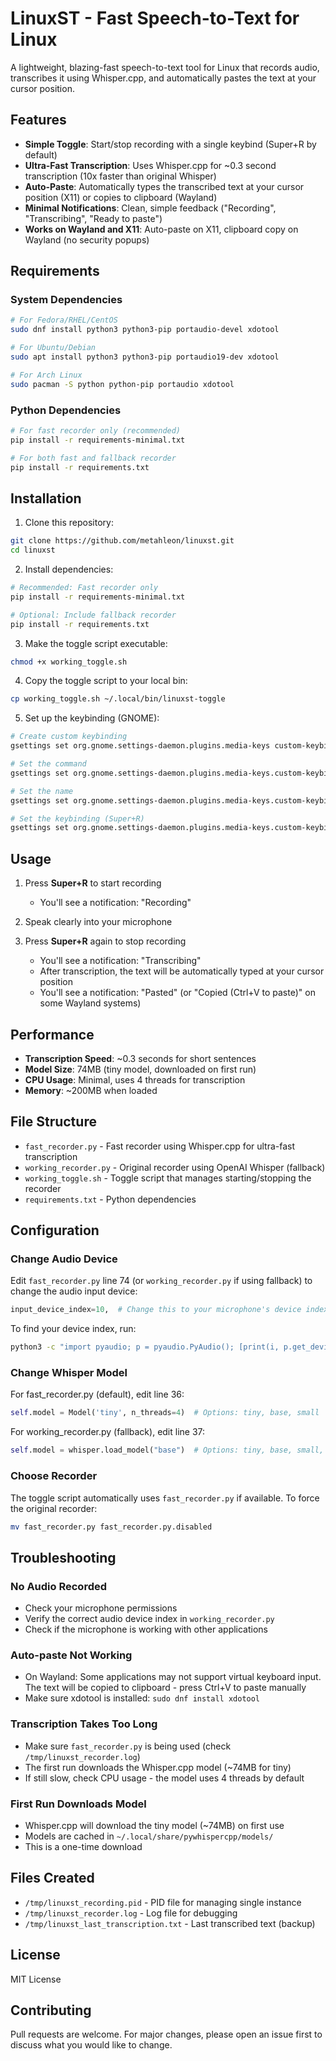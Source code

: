 # LinuxST - Fast Speech-to-Text for Linux

A lightweight, blazing-fast speech-to-text tool for Linux that records audio, transcribes it using Whisper.cpp, and automatically pastes the text at your cursor position.

## Features

- **Simple Toggle**: Start/stop recording with a single keybind (Super+R by default)
- **Ultra-Fast Transcription**: Uses Whisper.cpp for ~0.3 second transcription (10x faster than original Whisper)
- **Auto-Paste**: Automatically types the transcribed text at your cursor position (X11) or copies to clipboard (Wayland)
- **Minimal Notifications**: Clean, simple feedback ("Recording", "Transcribing", "Ready to paste")
- **Works on Wayland and X11**: Auto-paste on X11, clipboard copy on Wayland (no security popups)

## Requirements

### System Dependencies
```bash
# For Fedora/RHEL/CentOS
sudo dnf install python3 python3-pip portaudio-devel xdotool

# For Ubuntu/Debian
sudo apt install python3 python3-pip portaudio19-dev xdotool

# For Arch Linux
sudo pacman -S python python-pip portaudio xdotool
```

### Python Dependencies
```bash
# For fast recorder only (recommended)
pip install -r requirements-minimal.txt

# For both fast and fallback recorder
pip install -r requirements.txt
```

## Installation

1. Clone this repository:
```bash
git clone https://github.com/metahleon/linuxst.git
cd linuxst
```

2. Install dependencies:
```bash
# Recommended: Fast recorder only
pip install -r requirements-minimal.txt

# Optional: Include fallback recorder
pip install -r requirements.txt
```

3. Make the toggle script executable:
```bash
chmod +x working_toggle.sh
```

4. Copy the toggle script to your local bin:
```bash
cp working_toggle.sh ~/.local/bin/linuxst-toggle
```

5. Set up the keybinding (GNOME):
```bash
# Create custom keybinding
gsettings set org.gnome.settings-daemon.plugins.media-keys custom-keybindings "['/org/gnome/settings-daemon/plugins/media-keys/custom-keybindings/linuxst-recorder/']"

# Set the command
gsettings set org.gnome.settings-daemon.plugins.media-keys.custom-keybinding:/org/gnome/settings-daemon/plugins/media-keys/custom-keybindings/linuxst-recorder/ command '/home/$USER/.local/bin/linuxst-toggle'

# Set the name
gsettings set org.gnome.settings-daemon.plugins.media-keys.custom-keybinding:/org/gnome/settings-daemon/plugins/media-keys/custom-keybindings/linuxst-recorder/ name 'LinuxST Recorder'

# Set the keybinding (Super+R)
gsettings set org.gnome.settings-daemon.plugins.media-keys.custom-keybinding:/org/gnome/settings-daemon/plugins/media-keys/custom-keybindings/linuxst-recorder/ binding '<Super>r'
```

## Usage

1. Press **Super+R** to start recording
   - You'll see a notification: "Recording"
   
2. Speak clearly into your microphone

3. Press **Super+R** again to stop recording
   - You'll see a notification: "Transcribing"
   - After transcription, the text will be automatically typed at your cursor position
   - You'll see a notification: "Pasted" (or "Copied (Ctrl+V to paste)" on some Wayland systems)

## Performance

- **Transcription Speed**: ~0.3 seconds for short sentences
- **Model Size**: 74MB (tiny model, downloaded on first run)
- **CPU Usage**: Minimal, uses 4 threads for transcription
- **Memory**: ~200MB when loaded

## File Structure

- `fast_recorder.py` - Fast recorder using Whisper.cpp for ultra-fast transcription
- `working_recorder.py` - Original recorder using OpenAI Whisper (fallback)
- `working_toggle.sh` - Toggle script that manages starting/stopping the recorder
- `requirements.txt` - Python dependencies

## Configuration

### Change Audio Device
Edit `fast_recorder.py` line 74 (or `working_recorder.py` if using fallback) to change the audio input device:
```python
input_device_index=10,  # Change this to your microphone's device index
```

To find your device index, run:
```bash
python3 -c "import pyaudio; p = pyaudio.PyAudio(); [print(i, p.get_device_info_by_index(i)['name']) for i in range(p.get_device_count())]"
```

### Change Whisper Model
For fast_recorder.py (default), edit line 36:
```python
self.model = Model('tiny', n_threads=4)  # Options: tiny, base, small
```

For working_recorder.py (fallback), edit line 37:
```python
self.model = whisper.load_model("base")  # Options: tiny, base, small, medium, large
```

### Choose Recorder
The toggle script automatically uses `fast_recorder.py` if available. To force the original recorder:
```bash
mv fast_recorder.py fast_recorder.py.disabled
```

## Troubleshooting

### No Audio Recorded
- Check your microphone permissions
- Verify the correct audio device index in `working_recorder.py`
- Check if the microphone is working with other applications

### Auto-paste Not Working
- On Wayland: Some applications may not support virtual keyboard input. The text will be copied to clipboard - press Ctrl+V to paste manually
- Make sure xdotool is installed: `sudo dnf install xdotool`

### Transcription Takes Too Long
- Make sure `fast_recorder.py` is being used (check `/tmp/linuxst_recorder.log`)
- The first run downloads the Whisper.cpp model (~74MB for tiny)
- If still slow, check CPU usage - the model uses 4 threads by default

### First Run Downloads Model
- Whisper.cpp will download the tiny model (~74MB) on first use
- Models are cached in `~/.local/share/pywhispercpp/models/`
- This is a one-time download

## Files Created

- `/tmp/linuxst_recording.pid` - PID file for managing single instance
- `/tmp/linuxst_recorder.log` - Log file for debugging
- `/tmp/linuxst_last_transcription.txt` - Last transcribed text (backup)

## License

MIT License

## Contributing

Pull requests are welcome. For major changes, please open an issue first to discuss what you would like to change.